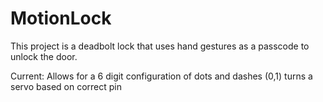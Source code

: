 # MotionLock

This project is a deadbolt lock that uses hand gestures as a passcode to unlock the door.  

Current:
  Allows for a 6 digit configuration of dots and dashes (0,1) 
  turns a servo based on correct pin
  
